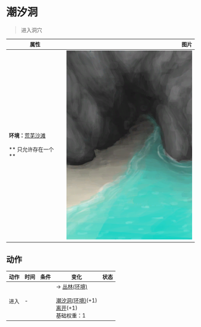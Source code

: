 # 潮汐洞  
> 进入洞穴  
  
  属性  |   图片   
 ----  |  ----:   
 **环境：**[荒芜沙滩](DesolateBeach.md)<br><br>** 只允许存在一个 **  |  ![](Sprite/TidalCave.png)   
  
## 动作  
动作  |  时间  |  条件  |  变化  |  状态  
----  |  ----  |  ----  |  ----  |  ----  
进入<br>  |  -  |    |  → [丛林(环境)](Env_Jungle.md)<br><br>[潮汐洞(环境)](Env_CaveTidal.md)(+1)<br>[离开](CaveTidalExit.md)(+1)<br>基础权重：1<br>  |    

